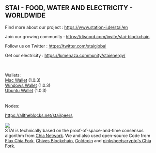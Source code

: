 <p id="station"></p>
<h2>STAI - FOOD, WATER AND ELECTRICITY - WORLDWIDE</h2>

Find more about our project : https://www.station-i.de/stai/en

Join our growing community : https://discord.com/invite/stai-blockchain

Follow us on Twitter : https://twitter.com/staiglobal

Get our electricity : https://lumenaza.community/staienergy/

<br><br>
Wallets:<br>
<a href="https://github.com/STATION-I/staicoin-blockchain/releases/download/1.0.3/staicoin-1.0.3.dmg">Mac Wallet</a> (1.0.3)<br>
<a href="https://github.com/STATION-I/staicoin-blockchain/releases/download/1.0.3/staicoinSetup-1.0.3.exe">Windows Wallet</a> (1.0.3)<br>
<a href="https://github.com/STATION-I/staicoin-blockchain/releases/download/1.0.3/staicoin-blockchain_1.0.3_amd64.deb">Ubuntu Wallet</a> (1.0.3)<br>
<br><br>
Nodes:

<a href="https://alltheblocks.net/stai/peers">https://alltheblocks.net/stai/peers</a><br><br>
<img src="https://www.station-i.de/wp-content/uploads/2016/07/sw_zuweso_iguru_station-i_gruen.jpg"/>
<br>
STAI is technically based on the proof-of-space-and-time consensus algorithm from <a href="https://github.com/Chia-Network/chia-blockchain/">Chia Network</a>. We and also used open-source Code from <a href="https://github.com/Flax-Network/flax-blockchain">Flax Chia Fork</a>, <a href="https://github.com/HiveProject2021/chives-blockchain">Chives Blockchain</a>, <a href="https://github.com/Gold-Coin-Network/goldcoin-blockchain">Goldcoin</a> and <a href="https://github.com/pinksheetscrypto/covid-blockchain">pinksheetscrypto's Chia Fork</a>.
